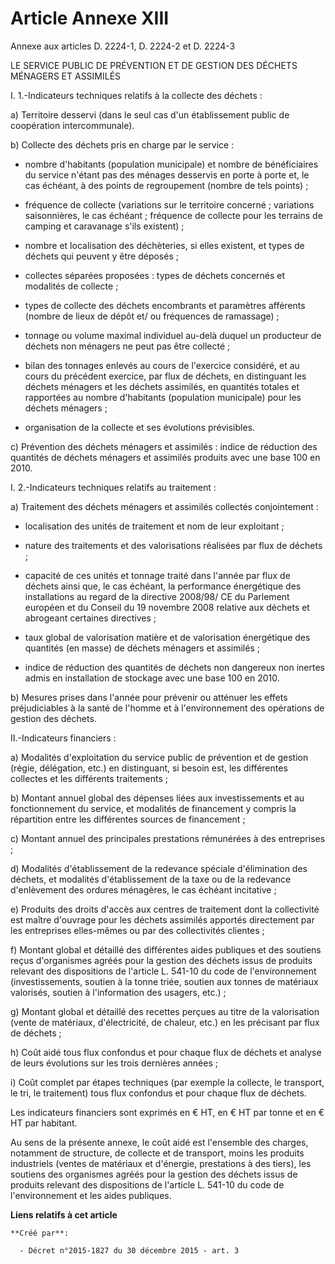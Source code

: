 # Article Annexe XIII

Annexe aux articles D. 2224-1, D. 2224-2 et D. 2224-3 

LE SERVICE PUBLIC DE PRÉVENTION ET DE GESTION DES DÉCHETS MÉNAGERS ET ASSIMILÉS 

I. 1.-Indicateurs techniques relatifs à la collecte des déchets : 

a) Territoire desservi (dans le seul cas d'un établissement public de coopération intercommunale). 

b) Collecte des déchets pris en charge par le service :

- nombre d'habitants (population municipale) et nombre de bénéficiaires du service n'étant pas des ménages desservis en porte
à porte et, le cas échéant, à des points de regroupement (nombre de tels points) ;

- fréquence de collecte (variations sur le territoire concerné ; variations saisonnières, le cas échéant ; fréquence de
collecte pour les terrains de camping et caravanage s'ils existent) ;

- nombre et localisation des déchèteries, si elles existent, et types de déchets qui peuvent y être déposés ;

- collectes séparées proposées : types de déchets concernés et modalités de collecte ;

- types de collecte des déchets encombrants et paramètres afférents (nombre de lieux de dépôt et/ ou fréquences de
ramassage) ;

- tonnage ou volume maximal individuel au-delà duquel un producteur de déchets non ménagers ne peut pas être collecté ;

- bilan des tonnages enlevés au cours de l'exercice considéré, et au cours du précédent exercice, par flux de déchets, en
distinguant les déchets ménagers et les déchets assimilés, en quantités totales et rapportées au nombre d'habitants
(population municipale) pour les déchets ménagers ;

- organisation de la collecte et ses évolutions prévisibles. 

c) Prévention des déchets ménagers et assimilés : indice de réduction des quantités de déchets ménagers et assimilés produits
avec une base 100 en 2010. 

I. 2.-Indicateurs techniques relatifs au traitement : 

a) Traitement des déchets ménagers et assimilés collectés conjointement :

- localisation des unités de traitement et nom de leur exploitant ;

- nature des traitements et des valorisations réalisées par flux de déchets ;

- capacité de ces unités et tonnage traité dans l'année par flux de déchets ainsi que, le cas échéant, la performance
énergétique des installations au regard de la directive 2008/98/ CE du Parlement européen et du Conseil du 19 novembre 2008
relative aux déchets et abrogeant certaines directives ;

- taux global de valorisation matière et de valorisation énergétique des quantités (en masse) de déchets ménagers et
assimilés ;

- indice de réduction des quantités de déchets non dangereux non inertes admis en installation de stockage avec une base 100
en 2010. 

b) Mesures prises dans l'année pour prévenir ou atténuer les effets préjudiciables à la santé de l'homme et à l'environnement
des opérations de gestion des déchets. 

II.-Indicateurs financiers : 

a) Modalités d'exploitation du service public de prévention et de gestion (régie, délégation, etc.) en distinguant, si besoin
est, les différentes collectes et les différents traitements ; 

b) Montant annuel global des dépenses liées aux investissements et au fonctionnement du service, et modalités de financement
y compris la répartition entre les différentes sources de financement ; 

c) Montant annuel des principales prestations rémunérées à des entreprises ; 

d) Modalités d'établissement de la redevance spéciale d'élimination des déchets, et modalités d'établissement de la taxe ou
de la redevance d'enlèvement des ordures ménagères, le cas échéant incitative ; 

e) Produits des droits d'accès aux centres de traitement dont la collectivité est maître d'ouvrage pour les déchets assimilés
apportés directement par les entreprises elles-mêmes ou par des collectivités clientes ; 

f) Montant global et détaillé des différentes aides publiques et des soutiens reçus d'organismes agréés pour la gestion des
déchets issus de produits relevant des dispositions de l'article L. 541-10 du code de l'environnement (investissements,
soutien à la tonne triée, soutien aux tonnes de matériaux valorisés, soutien à l'information des usagers, etc.) ; 

g) Montant global et détaillé des recettes perçues au titre de la valorisation (vente de matériaux, d'électricité, de
chaleur, etc.) en les précisant par flux de déchets ; 

h) Coût aidé tous flux confondus et pour chaque flux de déchets et analyse de leurs évolutions sur les trois dernières
années ; 

i) Coût complet par étapes techniques (par exemple la collecte, le transport, le tri, le traitement) tous flux confondus et
pour chaque flux de déchets. 

Les indicateurs financiers sont exprimés en € HT, en € HT par tonne et en € HT par habitant. 

Au sens de la présente annexe, le coût aidé est l'ensemble des charges, notamment de structure, de collecte et de transport,
moins les produits industriels (ventes de matériaux et d'énergie, prestations à des tiers), les soutiens des organismes
agréés pour la gestion des déchets issus de produits relevant des dispositions de l'article L. 541-10 du code de
l'environnement et les aides publiques.

**Liens relatifs à cet article**

	**Créé par**:

	  - Décret n°2015-1827 du 30 décembre 2015 - art. 3
